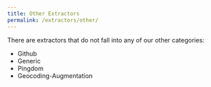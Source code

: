 ```yaml
---
title: Other Extractors
permalink: /extractors/other/
---
```


There are extractors that do not fall into any of our other categories:

- Github
- Generic
- Pingdom
- Geocoding-Augmentation